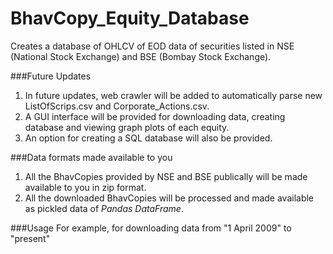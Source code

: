 # BhavCopy_Equity_Database
Creates a database of OHLCV of EOD data of securities listed in NSE (National Stock Exchange) and BSE (Bombay Stock Exchange).

###Future Updates
1. In future updates, web crawler will be added to automatically parse new ListOfScrips.csv and Corporate_Actions.csv.
2. A GUI interface will be provided for downloading data, creating database and viewing graph plots of each equity.
3. An option for creating a SQL database will also be provided.

###Data formats made available to you
1. All the BhavCopies provided by NSE and BSE publically will be made available to you in zip format.
2. All the downloaded BhavCopies will be processed and made available as pickled data of *Pandas DataFrame*.

###Usage
For example, for downloading data from "1 April 2009" to "present"

